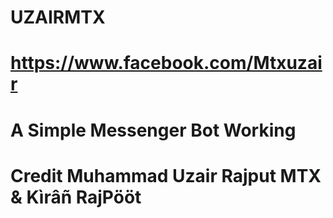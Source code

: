 # UZAIRMTX
# https://www.facebook.com/Mtxuzair
# A Simple Messenger Bot Working 
# Credit Muhammad Uzair Rajput MTX & Kìrâñ RajPööt 

